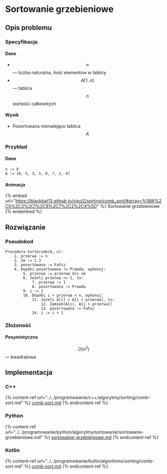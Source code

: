 # Sortowanie grzebieniowe

## Opis problemu

### Specyfikacja

#### Dane

* $$n$$ — liczba naturalna, ilość elementów w tablicy
* $$A[1..n]$$ — tablica $$n$$ wartości całkowitych

#### Wynik

* Posortowana niemalejąco tablica $$A$$

### **Przykład**

#### Dane

```
n := 8
A := [6, 5, 3, 1, 8, 7, 2, 4]
```

#### Animacja

{% embed url="https://blackbat13.github.io/visul2/sorting/comb_sort/#array=%5B6%2C5%2C3%2C1%2C8%2C7%2C2%2C4%5D" %}
Sortowanie grzebieniowe
{% endembed %}

## Rozwiązanie

### Pseudokod

```
Procedura SortGrzeb(A, n):
    1. przerwa := n
    2. zm := 1.3
    3. posortowana := Fałsz
    4. Dopóki posortowana != Prawda, wykonuj:
        5. przerwa := przerwa div zm
        6. Jeżeli przerwa <= 1, to:
            7. przerwa := 1
            8. posortowana := Prawda
        9. i := 1
        10. Dopóki i + przerwa < n, wykonuj:
            11. Jeżeli A[i] > A[i + przerwa], to:
                12. Zamień(A[i], A[i + przerwa])
                13. posortowana := Fałsz
            14. i := i + 1
```

### Złożoność

#### Pesymistyczna

$$O(n^2)$$ — kwadratowa

## Implementacja

### C++

{% content-ref url="../../programowanie/c++/algorytmy/sorting/comb-sort.md" %}
[comb-sort.md](../../programowanie/c++/algorytmy/sorting/comb-sort.md)
{% endcontent-ref %}

### Python

{% content-ref url="../../programowanie/python/algorytmy/sortowanie/sortowanie-grzebieniowe.md" %}
[sortowanie-grzebieniowe.md](../../programowanie/python/algorytmy/sortowanie/sortowanie-grzebieniowe.md)
{% endcontent-ref %}

### Kotlin

{% content-ref url="../../programowanie/kotlin/algorithms/sorting/comb-sort.md" %}
[comb-sort.md](../../programowanie/kotlin/algorithms/sorting/comb-sort.md)
{% endcontent-ref %}